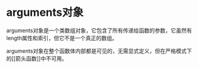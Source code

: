 # arguments对象
arguments对象是一个类数组对象，它包含了所有传递给函数的参数，它虽然有length属性和索引，但它不是一个真正的数组。

arguments对象在整个函数体内部都是可见的，无需显式定义，但在严格模式下的[[箭头函数]]中不可用。